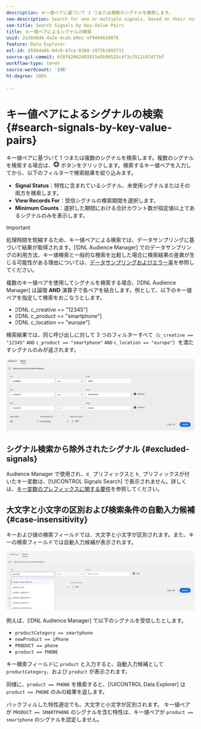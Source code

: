 ```yaml
---
description: キー値ペアに基づいて 1 つまたは複数のシグナルを検索します。
seo-description: Search for one or multiple signals, based on their respective key-value pairs.
seo-title: Search Signals by Key-Value Pairs
title: キー値ペアによるシグナルの検索
uuid: 2a38d0d4-4a2e-4ca5-b9ec-af9d4963d876
feature: Data Explorer
exl-id: d598da6b-8dc0-47ce-8389-1973b1803711
source-git-commit: 6f8f82062403831e5b99525c4f3c3512c67d71bf
workflow-type: tm+mt
source-wordcount: '296'
ht-degree: 100%

---
```


# キー値ペアによるシグナルの検索 {#search-signals-by-key-value-pairs}

キー値ペアに基づいて 1 つまたは複数のシグナルを検索します。複数のシグナルを検索する場合は、![Add](assets/icon_add.png) ボタンをクリックします。検索するキー値ペアを入力してから、以下のフィルターで検索結果を絞り込みます。

* **Signal Status**：特性に含まれているシグナル、未使用シグナルまたはその両方を検索します。
* **View Records For**：受信シグナルの検索期間を選択します。
* **Minimum Counts**：選択した期間における合計カウント数が指定値以上であるシグナルのみを表示します。

>[!IMPORTANT]
>
>処理時間を短縮するため、キー値ペアによる検索では、データサンプリングに基づいて結果が取得されます。[!DNL Audience Manager] でのデータサンプリングの利用方法、キー値検索と一般的な検索を比較した場合に検索結果の差異が生じる可能性がある理由については、[データサンプリングおよびエラー率](/help/using/reporting/report-sampling.md)を参照してください。

複数のキー値ペアを使用してシグナルを検索する場合、[!DNL Audience Manager] は論理 **AND** 演算子で各ペアを結合します。例として、以下のキー値ペアを指定して検索をおこなうとします。

* [!DNL c_creative == "12345"]
* [!DNL c_product == "smartphone"]
* [!DNL c_location == "europe"]

検索結果では、同じ呼び出しに対して 3 つのフィルターすべて（`c_creative == "12345"` `AND` `c_product == "smartphone"` `AND` `c_location == "europe"`）を満たすシグナルのみが返されます。

![](assets/signals-search.png)

## シグナル検索から除外されたシグナル {#excluded-signals}

Audience Manager で使用され、`d_` プリフィックスと `h_` プリフィックスが付いたキー変数は、[!UICONTROL Signals Search] で表示されません。詳しくは、[キー変数のプレフィックスに関する要件](../../traits/trait-variable-prefixes.md)を参照してください。

## 大文字と小文字の区別および検索条件の自動入力候補 {#case-insensitivity}

キーおよび値の検索フィールドでは、大文字と小文字が区別されます。また、キーの検索フィールドでは自動入力候補が表示されます。

![](assets/signal-search-suggestions.png)

例えば、[!DNL Audience Manager] で以下のシグナルを受信したとします。

* `productCategory == smartphone`
* `newProduct == iPhone`
* `PRODUCT == phone`
* `product == PHONE`

キー検索フィールドに `product` と入力すると、自動入力候補として `productCategory`、および `product` が表示されます。

同様に、`product == PHONE` を検索すると、[!UICONTROL Data Explorer] は `product == PHONE` のみの結果を返します。

バックフィルした特性適合でも、大文字と小文字が区別されます。 キー値ペアが `PRODUCT == SMARTPHONE` のシグナルを含む特性は、キー値ペアが `product == smartphone` のシグナルを認定しません。
